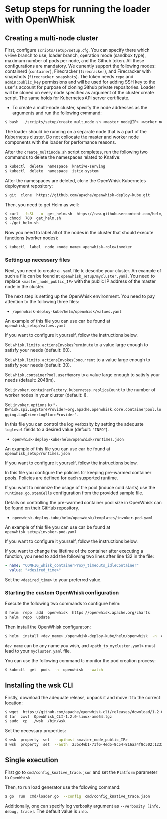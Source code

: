 # Setup steps for running the loader with OpenWhisk

## Creating a multi-node cluster

First, configure `scripts/setup/setup.cfg`. You can specify there which vHive branch to use, loader branch, operation mode
(sandbox type), maximum number of pods per node, and the Github token. All these configurations are mandatory.
We currently support the following modes: containerd (`container`), Firecracker (`firecracker`), and Firecracker with
snapshots (`firecracker_snapshots`).
The token needs `repo` and `admin:public_key` permissions and will be used for adding SSH key to the user's account for
purpose of cloning Github private repositories.
Loader will be cloned on every node specified as argument of the cluster create script. The same holds for Kubernetes
API server certificate.  

* To create a multi-node cluster, specify the node addresses as the arguments and run the following command: 

```bash
$ bash  ./scripts/setup/create_multinode.sh <master_node@IP> <worker_node@IP> ...
``` 

The loader should be running on a separate node that is a part of the Kubernetes cluster. Do not collocate the master and
worker node components with the loader for performance reasons.

After the `create_multinode.sh` script completes, run the following two commands to delete the namespaces related to Knative: 

```bash
$ kubectl  delete  namespace  knative-serving
$ kubectl  delete  namespace  istio-system
```

After the namespaces are deleted, clone the OpenWhisk Kubernetes deployment repository:

```bash
$ git  clone  https://github.com/apache/openwhisk-deploy-kube.git
```

Then, you need to get Helm as well: 

```bash
$ curl  -fsSL  -o  get_helm.sh  https://raw.githubusercontent.com/helm/helm/main/scripts/get-helm-3
$ chmod  700  get_helm.sh
$ ./get_helm.sh
``` 

Now you need to label all of the nodes in the cluster that should execute functions (worker nodes):

```bash
$ kubectl  label  node <node_name> openwhisk-role=invoker
```

### Setting up necessary files

Next, you need to create a `.yaml` file to describe your cluster. An example of such a file can be found at `openwhisk_setup/mycluster.yaml`. You need to replace `<master_node_public_IP>` with the public IP address of the master node in the cluster.

The next step is setting up the OpenWhisk environment. You need to pay attention to the following three files: 

*  `/openwhisk-deploy-kube/helm/openwhisk/values.yaml`

An example of this file you can use can be found at `openwhisk_setup/values.yaml`

If you want to configure it yourself, follow the instructions below.

Set `whisk.limits.actionsInvokesPerminute` to a value large enough to satisfy your needs (default: 60). 

Set `whisk.limits.actionsInvokesConcurrent` to a value large enough to satisfy your needs (default: 30). 

Set `whisk.containerPool.userMemory` to a value large enough to satisfy your needs (default: 2048m).

Set `invoker.containerFactory.kubernetes.replicaCount` to the number of worker nodes in your cluster (default: 1).

Set `invoker.options` to `"-Dwhisk.spi.LogStoreProvider=org.apache.openwhisk.core.containerpool.logging.LogDriverLogStoreProvider"`. 

In this file you can control the log verbosity by setting the adequate `loglevel` fields to a desired value (default: `"INFO"`).

*  `openwhisk-deploy-kube/helm/openwhisk/runtimes.json` 

An example of this file you can use can be found at `openwhisk_setup/runtimes.json`

If you want to configure it yourself, follow the instructions below.

In this file you configure the policies for keeping pre-warmed container pools. Policies are defined for each supported runtime.

If you want to minimize the usage of the pool (induce cold starts) use the `runtimes.go.stemCells` configuration from the provided sample file.

Details on controlling the pre-warmed container pool size in OpenWhisk can be found [on their GitHub repository](https://github.com/apache/openwhisk/blob/master/docs/actions.md#How%20prewarm%20containers%20are%20provisioned%20without%20a%20reactive%20configuration).

*  `openwhisk-deploy-kube/helm/openwhisk/templates/invoker-pod.yaml`

An example of this file you can use can be found at `openwhisk_setup/invoker-pod.yaml`

If you want to configure it yourself, follow the instructions below.

If you want to change the lifetime of the container after executing a function, you need to add the following two lines after line 132 in the file:

```yaml
- name: "CONFIG_whisk_containerProxy_timeouts_idleContainer"
  value: "<desired_time>"
```

Set the `<desired_time>` to your preferred value.  

### Starting the custom OpenWhisk configuration 

Execute the following two commands to configure helm:  

```bash
$ helm  repo  add  openwhisk  https://openwhisk.apache.org/charts
$ helm  repo  update
```  

Then install the OpenWhisk configuration:

```bash
$ helm  install <dev_name> /openwhisk-deploy-kube/helm/openwhisk  -n  openwhisk  --create-namespace  -f <path_to_mycluster.yaml>
```

`dev_name` can be any name you wish, and `<path_to_mycluster.yaml>` must lead to your `mycluster.yaml` file.
  
You can use the following command to monitor the pod creation process:

```bash
$ kubectl  get  pods  -n  openwhisk  --watch
```

## Installing the wsk CLI

Firstly, download the adequate release, unpack it and move it to the correct location:

```bash
$ wget  https://github.com/apache/openwhisk-cli/releases/download/1.2.0/OpenWhisk_CLI-1.2.0-linux-amd64.tgz
$ tar  zxvf  OpenWhisk_CLI-1.2.0-linux-amd64.tgz
$ sudo  cp  ./wsk  /bin/wsk
```

Set the necessary properties:

```bash
$ wsk  property  set  --apihost <master_node_public_IP>
$ wsk  property  set  --auth  23bc46b1-71f6-4ed5-8c54-816aa4f8c502:123zO3xZCLrMN6v2BKK1dXYFpXlPkccOFqm12CdAsMgRU4VrNZ9lyGVCGuMDGIwP
```  

## Single execution  

First go to `cmd/config_knative_trace.json` and set the `Platform` parameter to `OpenWhisk`.

Then, to run load generator use the following command:

```bash
$ go  run  cmd/loader.go  --config  cmd/config_knative_trace.json
```

Additionally, one can specify log verbosity argument as `--verbosity [info, debug, trace]`. The default value is `info`.

